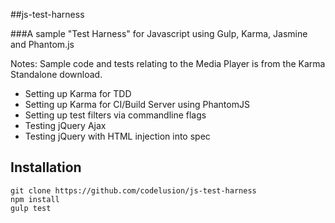 ##js-test-harness

###A sample "Test Harness" for Javascript using Gulp, Karma, Jasmine and Phantom.js

Notes: Sample code and tests relating to the Media Player is from the Karma Standalone download.

- Setting up Karma for TDD
- Setting up Karma for CI/Build Server using PhantomJS
- Setting up test filters via commandline flags
- Testing jQuery Ajax
- Testing jQuery with HTML injection into spec


Installation
------------
```
git clone https://github.com/codelusion/js-test-harness
npm install
gulp test
```

